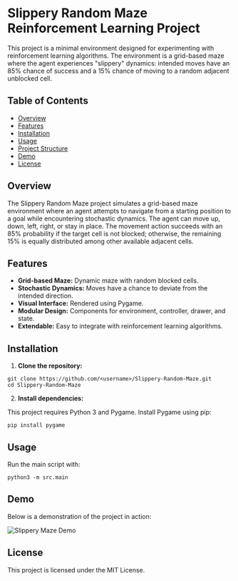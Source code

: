 # Slippery Random Maze Reinforcement Learning Project

This project is a minimal environment designed for experimenting with reinforcement learning algorithms. The environment is a grid-based maze where the agent experiences "slippery" dynamics: intended moves have an 85% chance of success and a 15% chance of moving to a random adjacent unblocked cell.

## Table of Contents
- [Overview](#overview)
- [Features](#features)
- [Installation](#installation)
- [Usage](#usage)
- [Project Structure](#project-structure)
- [Demo](#demo)
- [License](#license)

## Overview

The Slippery Random Maze project simulates a grid-based maze environment where an agent attempts to navigate from a starting position to a goal while encountering stochastic dynamics. The agent can move up, down, left, right, or stay in place. The movement action succeeds with an 85% probability if the target cell is not blocked; otherwise, the remaining 15% is equally distributed among other available adjacent cells.

## Features

- **Grid-based Maze:** Dynamic maze with random blocked cells.
- **Stochastic Dynamics:** Moves have a chance to deviate from the intended direction.
- **Visual Interface:** Rendered using Pygame.
- **Modular Design:** Components for environment, controller, drawer, and state.
- **Extendable:** Easy to integrate with reinforcement learning algorithms.

## Installation

1. **Clone the repository:**

```
git clone https://github.com/<username>/Slippery-Random-Maze.git
cd Slippery-Random-Maze
```

2. **Install dependencies:**

This project requires Python 3 and Pygame. Install Pygame using pip:

   ```
   pip install pygame
   ```

## Usage

Run the main script with:

```
python3 -m src.main
```

## Demo

Below is a demonstration of the project in action:

![Slippery Maze Demo](https://github.com/dancher00/Slippery-Random-Maze/demo.gif)


## License
This project is licensed under the MIT License.
